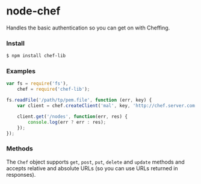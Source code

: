 node-chef
=========

Handles the basic authentication so you can get on with Cheffing.

### Install

~~~sh
$ npm install chef-lib
~~~

### Examples

~~~javascript
var fs = require('fs'),
    chef = require('chef-lib');

fs.readFile('/path/tp/pem.file', function (err, key) {
    var client = chef.createClient('mal', key, 'http://chef.server.com:4000');

    client.get('/nodes', function(err, res) {
        console.log(err ? err : res);
    });
});
~~~

### Methods

The `Chef` object supports `get`, `post`, `put`, `delete` and `update` methods and
accepts relative and absolute URLs (so you can use URLs returned in responses).
